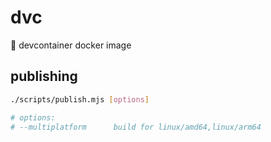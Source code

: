 # dvc

:evergreen_tree: devcontainer docker image

## publishing

```bash
./scripts/publish.mjs [options]

# options:
# --multiplatform      build for linux/amd64,linux/arm64
```
